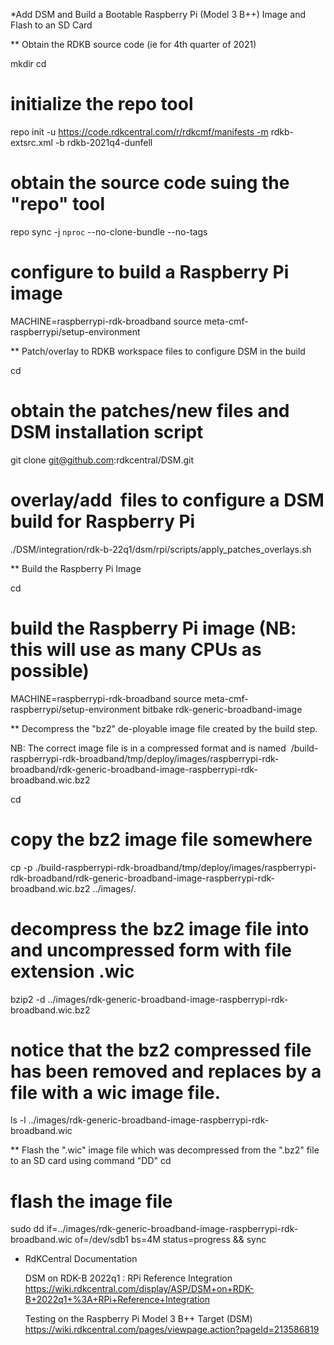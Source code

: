 *Add DSM and Build a Bootable Raspberry Pi (Model 3 B++) Image and Flash to an SD Card 

** Obtain the RDKB source code (ie for 4th quarter of 2021)

   mkdir <workspace dir>
   cd <workspace dir>
 
   # initialize the repo tool
   repo init -u https://code.rdkcentral.com/r/rdkcmf/manifests -m rdkb-extsrc.xml -b rdkb-2021q4-dunfell
  
   # obtain the source code suing the "repo" tool 
   repo sync -j `nproc` --no-clone-bundle --no-tags
 
   # configure to build a Raspberry Pi image
   MACHINE=raspberrypi-rdk-broadband source meta-cmf-raspberrypi/setup-environment

** Patch/overlay to RDKB workspace files to configure DSM in the build

   cd <workspace dir>

   # obtain the patches/new files and DSM installation script
   git clone git@github.com:rdkcentral/DSM.git

   # overlay/add  files to configure a DSM build for Raspberry Pi 
   ./DSM/integration/rdk-b-22q1/dsm/rpi/scripts/apply_patches_overlays.sh 

** Build the Raspberry Pi Image

   cd <workspace dir>
	 
   # build the Raspberry Pi image (NB: this will use as many CPUs as possible)
   MACHINE=raspberrypi-rdk-broadband source meta-cmf-raspberrypi/setup-environment
   bitbake rdk-generic-broadband-image

** Decompress the "bz2" de-ployable image file created by the build step.

   NB: The correct image file is in a compressed format and is named  <workspace dir>/build-raspberrypi-rdk-broadband/tmp/deploy/images/raspberrypi-rdk-broadband/rdk-generic-broadband-image-raspberrypi-rdk-broadband.wic.bz2

   cd <workspace dir>

   # copy the bz2 image file somewhere
   cp -p ./build-raspberrypi-rdk-broadband/tmp/deploy/images/raspberrypi-rdk-broadband/rdk-generic-broadband-image-raspberrypi-rdk-broadband.wic.bz2 ../images/.

   # decompress the bz2 image file into and uncompressed form with file extension .wic
   bzip2 -d ../images/rdk-generic-broadband-image-raspberrypi-rdk-broadband.wic.bz2

   # notice that the bz2 compressed file has been removed and replaces by a file with a wic image file.
   ls -l ../images/rdk-generic-broadband-image-raspberrypi-rdk-broadband.wic

** Flash the ".wic" image file which was decompressed from the ".bz2" file to an SD card using command "DD"
   cd <workspace dir>

   # flash the image file
   sudo dd if=../images/rdk-generic-broadband-image-raspberrypi-rdk-broadband.wic of=/dev/sdb1 bs=4M status=progress && sync

* RdKCentral Documentation

   DSM on RDK-B 2022q1 : RPi Reference Integration
     https://wiki.rdkcentral.com/display/ASP/DSM+on+RDK-B+2022q1+%3A+RPi+Reference+Integration 

   Testing on the Raspberry Pi Model 3 B++ Target (DSM) 
     https://wiki.rdkcentral.com/pages/viewpage.action?pageId=213586819 

